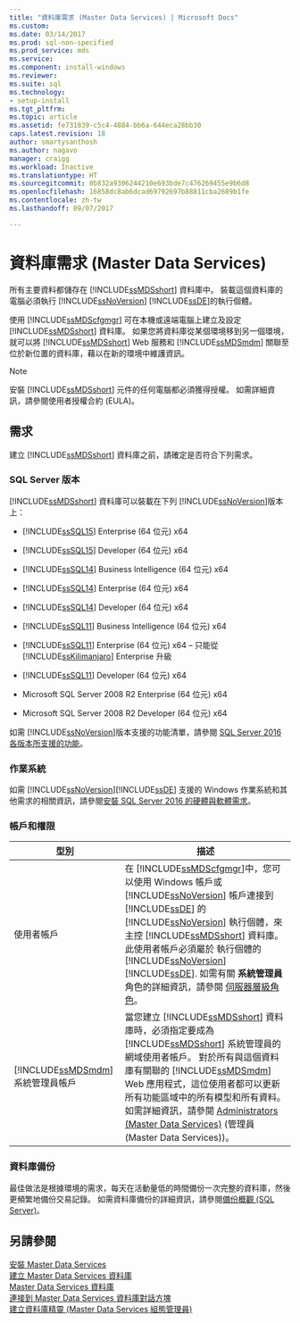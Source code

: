 ```yaml
---
title: "資料庫需求 (Master Data Services) | Microsoft Docs"
ms.custom: 
ms.date: 03/14/2017
ms.prod: sql-non-specified
ms.prod_service: mds
ms.service: 
ms.component: install-windows
ms.reviewer: 
ms.suite: sql
ms.technology:
- setup-install
ms.tgt_pltfrm: 
ms.topic: article
ms.assetid: fe731839-c5c4-4884-bb6a-644eca28bb30
caps.latest.revision: 18
author: smartysanthosh
ms.author: nagavo
manager: craigg
ms.workload: Inactive
ms.translationtype: HT
ms.sourcegitcommit: 0b832a9306244210e693bde7c476269455e9b6d8
ms.openlocfilehash: 16858dc8ab6dcad69792697b88811cba2689b1fe
ms.contentlocale: zh-tw
ms.lasthandoff: 09/07/2017

---
```

# <a name="database-requirements-master-data-services"></a>資料庫需求 (Master Data Services)
  所有主要資料都儲存在 [!INCLUDE[ssMDSshort](../../includes/ssmdsshort-md.md)] 資料庫中。 裝載這個資料庫的電腦必須執行 [!INCLUDE[ssNoVersion](../../includes/ssnoversion-md.md)] [!INCLUDE[ssDE](../../includes/ssde-md.md)]的執行個體。  
  
 使用 [!INCLUDE[ssMDScfgmgr](../../includes/ssmdscfgmgr-md.md)] 可在本機或遠端電腦上建立及設定 [!INCLUDE[ssMDSshort](../../includes/ssmdsshort-md.md)] 資料庫。 如果您將資料庫從某個環境移到另一個環境，就可以將 [!INCLUDE[ssMDSshort](../../includes/ssmdsshort-md.md)] Web 服務和 [!INCLUDE[ssMDSmdm](../../includes/ssmdsmdm-md.md)] 關聯至位於新位置的資料庫，藉以在新的環境中維護資訊。  
  
> [!NOTE]  
>  安裝 [!INCLUDE[ssMDSshort](../../includes/ssmdsshort-md.md)] 元件的任何電腦都必須獲得授權。 如需詳細資訊，請參閱使用者授權合約 (EULA)。  
  
## <a name="requirements"></a>需求  
 建立 [!INCLUDE[ssMDSshort](../../includes/ssmdsshort-md.md)] 資料庫之前，請確定是否符合下列需求。  
  
### <a name="sql-server-edition"></a>SQL Server 版本  
 [!INCLUDE[ssMDSshort](../../includes/ssmdsshort-md.md)] 資料庫可以裝載在下列 [!INCLUDE[ssNoVersion](../../includes/ssnoversion-md.md)]版本上：  
  
 
-   [!INCLUDE[ssSQL15](../../includes/sssql15-md.md)] Enterprise (64 位元) x64  
  
-   [!INCLUDE[ssSQL15](../../includes/sssql15-md.md)] Developer (64 位元) x64  
  
-   [!INCLUDE[ssSQL14](../../includes/sssql14-md.md)] Business Intelligence (64 位元) x64  
  
-   [!INCLUDE[ssSQL14](../../includes/sssql14-md.md)] Enterprise (64 位元) x64  
  
-   [!INCLUDE[ssSQL14](../../includes/sssql14-md.md)] Developer (64 位元) x64  
  
-   [!INCLUDE[ssSQL11](../../includes/sssql11-md.md)] Business Intelligence (64 位元) x64  
  
-   [!INCLUDE[ssSQL11](../../includes/sssql11-md.md)] Enterprise (64 位元) x64 – 只能從 [!INCLUDE[ssKilimanjaro](../../includes/sskilimanjaro-md.md)] Enterprise 升級  
  
-   [!INCLUDE[ssSQL11](../../includes/sssql11-md.md)] Developer (64 位元) x64  
  
-   Microsoft SQL Server 2008 R2 Enterprise (64 位元) x64  
  
-   Microsoft SQL Server 2008 R2 Developer (64 位元) x64  
  
 如需 [!INCLUDE[ssNoVersion](../../includes/ssnoversion-md.md)]版本支援的功能清單，請參閱 [SQL Server 2016 各版本所支援的功能](../../sql-server/editions-and-supported-features-for-sql-server-2016.md)。 
  
### <a name="operating-system"></a>作業系統  
 如需 [!INCLUDE[ssNoVersion](../../includes/ssnoversion-md.md)][!INCLUDE[ssDE](../../includes/ssde-md.md)] 支援的 Windows 作業系統和其他需求的相關資訊，請參閱[安裝 SQL Server 2016 的硬體與軟體需求](../../sql-server/install/hardware-and-software-requirements-for-installing-sql-server.md)。  
  
### <a name="accounts-and-permissions"></a>帳戶和權限  
  
|型別|描述|  
|----------|-----------------|  
|使用者帳戶|在 [!INCLUDE[ssMDScfgmgr](../../includes/ssmdscfgmgr-md.md)]中，您可以使用 Windows 帳戶或 [!INCLUDE[ssNoVersion](../../includes/ssnoversion-md.md)] 帳戶連接到 [!INCLUDE[ssDE](../../includes/ssde-md.md)] 的 [!INCLUDE[ssNoVersion](../../includes/ssnoversion-md.md)] 執行個體，來主控 [!INCLUDE[ssMDSshort](../../includes/ssmdsshort-md.md)] 資料庫。 此使用者帳戶必須屬於  執行個體的 [!INCLUDE[ssNoVersion](../../includes/ssnoversion-md.md)] [!INCLUDE[ssDE](../../includes/ssde-md.md)]. 如需有關 **系統管理員** 角色的詳細資訊，請參閱 [伺服器層級角色](../../relational-databases/security/authentication-access/server-level-roles.md)。|  
|[!INCLUDE[ssMDSmdm](../../includes/ssmdsmdm-md.md)] 系統管理員帳戶|當您建立 [!INCLUDE[ssMDSshort](../../includes/ssmdsshort-md.md)] 資料庫時，必須指定要成為 [!INCLUDE[ssMDSshort](../../includes/ssmdsshort-md.md)] 系統管理員的網域使用者帳戶。 對於所有與這個資料庫有關聯的 [!INCLUDE[ssMDSmdm](../../includes/ssmdsmdm-md.md)] Web 應用程式，這位使用者都可以更新所有功能區域中的所有模型和所有資料。 如需詳細資訊，請參閱 [Administrators &#40;Master Data Services&#41;](../../master-data-services/administrators-master-data-services.md) (管理員 (Master Data Services))。|  
  
### <a name="database-backup"></a>資料庫備份  
 最佳做法是根據環境的需求，每天在活動量低的時間備份一次完整的資料庫，然後更頻繁地備份交易記錄。 如需資料庫備份的詳細資訊，請參閱[備份概觀 &#40;SQL Server&#41;](../../relational-databases/backup-restore/backup-overview-sql-server.md)。  
  
## <a name="see-also"></a>另請參閱  
 [安裝 Master Data Services](../../master-data-services/install-windows/install-master-data-services.md)   
 [建立 Master Data Services 資料庫](../../master-data-services/install-windows/create-a-master-data-services-database.md)   
 [Master Data Services 資料庫](../../master-data-services/master-data-services-database.md)   
 [連接到 Master Data Services 資料庫對話方塊](../../master-data-services/connect-to-a-master-data-services-database-dialog-box.md)   
 [建立資料庫精靈 &#40;Master Data Services 組態管理員&#41;](../../master-data-services/create-database-wizard-master-data-services-configuration-manager.md)  
  
  

